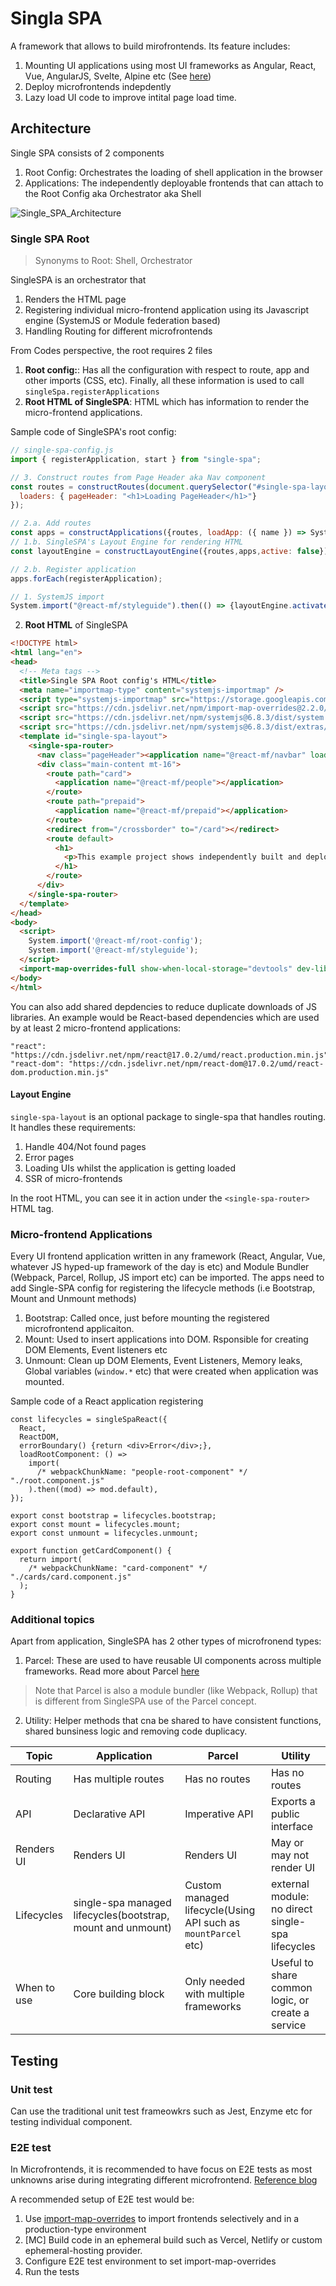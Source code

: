 # Singla SPA


A framework that allows to build mirofrontends. Its feature includes:
1. Mounting UI applications using most UI frameworks as Angular, React, Vue, AngularJS, Svelte, Alpine etc (See [here](https://single-spa.js.org/docs/ecosystem#help-for-frameworks))
2. Deploy microfrontends indepdently
3. Lazy load UI code to improve intital page load time.


## Architecture

Single SPA consists of 2 components

1. Root Config: Orchestrates the loading of shell application in the browser
2. Applications: The independently deployable frontends that can attach to the Root Config aka Orchestrator aka Shell

![Single_SPA_Architecture](./singespa_architecture.png)


### Single SPA Root

> Synonyms to Root: Shell, Orchestrator

SingleSPA is an orchestrator that 
1. Renders the HTML page 
2. Registering individual micro-frontend application using its Javascript engine (SystemJS or Module federation based)
3. Handling Routing for different microfrontends

From Codes perspective, the root requires 2 files

1. **Root config:**:  Has all the configuration with respect to route, app and other imports (CSS, etc). Finally, all these information is used to call `singleSpa.registerApplications`
2. **Root HTML of SingleSPA**: HTML which has information to render the micro-frontend applications. 

Sample code of SingleSPA's root config:

```javascript
// single-spa-config.js
import { registerApplication, start } from "single-spa";

// 3. Construct routes from Page Header aka Nav component
const routes = constructRoutes(document.querySelector("#single-spa-layout"), {
  loaders: { pageHeader: "<h1>Loading PageHeader</h1>"}
});

// 2.a. Add routes 
const apps = constructApplications({routes, loadApp: ({ name }) => System.import(name)});
// 1.b. SingleSPA's Layout Engine for rendering HTML
const layoutEngine = constructLayoutEngine({routes,apps,active: false});

// 2.b. Register application
apps.forEach(registerApplication);

// 1. SystemJS import
System.import("@react-mf/styleguide").then(() => {layoutEngine.activate();start();});
```


2. **Root HTML** of SingleSPA

```html
<!DOCTYPE html>
<html lang="en">
<head>
  <!-- Meta tags --> 
  <title>Single SPA Root config's HTML</title>
  <meta name="importmap-type" content="systemjs-importmap" />
  <script type="systemjs-importmap" src="https://storage.googleapis.com/react.microfrontends.app/importmap.json"></script>
  <script src="https://cdn.jsdelivr.net/npm/import-map-overrides@2.2.0/dist/import-map-overrides.js"></script>
  <script src="https://cdn.jsdelivr.net/npm/systemjs@6.8.3/dist/system.min.js"></script>
  <script src="https://cdn.jsdelivr.net/npm/systemjs@6.8.3/dist/extras/amd.min.js"></script>
  <template id="single-spa-layout">
    <single-spa-router>
      <nav class="pageHeader"><application name="@react-mf/navbar" loader="pageHeader"></application></nav>
      <div class="main-content mt-16">
        <route path="card">
          <application name="@react-mf/people"></application>
        </route>
        <route path="prepaid">
          <application name="@react-mf/prepaid"></application>
        </route>
        <redirect from="/crossborder" to="/card"></redirect>
        <route default>
          <h1>
            <p>This example project shows independently built and deployed microfrontends that use React and single-spa. Each nav link above takes you to a different microfrontend.</p>
          </h1>
        </route>
      </div>
    </single-spa-router>
  </template>
</head>
<body>
  <script>
    System.import('@react-mf/root-config');
    System.import('@react-mf/styleguide');
  </script>
  <import-map-overrides-full show-when-local-storage="devtools" dev-libs></import-map-overrides-full>
</body>
</html>
```

You can also add shared depdencies to reduce duplicate downloads of JS libraries. An example would be React-based dependencies which are used by at least 2 micro-frontend applications:

```
"react": "https://cdn.jsdelivr.net/npm/react@17.0.2/umd/react.production.min.js",
"react-dom": "https://cdn.jsdelivr.net/npm/react-dom@17.0.2/umd/react-dom.production.min.js"
```


#### Layout Engine


`single-spa-layout` is an optional package to single-spa that handles routing. It handles these requirements:
1. Handle 404/Not found pages
2. Error pages
3. Loading UIs whilst the application is getting loaded
4. SSR of micro-frontends

In the root HTML, you can see it in action under the `<single-spa-router>` HTML tag.

### Micro-frontend Applications

Every UI frontend application written in any framework (React, Angular, Vue, whatever JS hyped-up framework of the day is etc) and Module Bundler (Webpack, Parcel, Rollup, JS import etc) can be imported. The apps need to add Single-SPA config for registering the lifecycle methods (i.e Bootstrap, Mount and Unmount methods)


1. Bootstrap: Called once, just before mounting the registered microfrontend applicaiton.
2. Mount: Used to insert applications into DOM. Rsponsible for creating DOM Elements, Event listeners etc
3. Unmount: Clean up DOM Elements, Event Listeners, Memory leaks, Global variables (`window.*` etc) that were created when application was mounted.



Sample code of a React application registering

```
const lifecycles = singleSpaReact({
  React,
  ReactDOM,
  errorBoundary() {return <div>Error</div>;},
  loadRootComponent: () =>
    import(
      /* webpackChunkName: "people-root-component" */ "./root.component.js"
    ).then((mod) => mod.default),
});

export const bootstrap = lifecycles.bootstrap;
export const mount = lifecycles.mount;
export const unmount = lifecycles.unmount;

export function getCardComponent() {
  return import(
    /* webpackChunkName: "card-component" */ "./cards/card.component.js"
  );
}
```



### Additional topics


Apart from application, SingleSPA has 2 other types of microfronend types:

1. Parcel: These are used to have reusable UI components across multiple frameworks. Read more about Parcel [here](https://single-spa.js.org/docs/parcels-overview)

> Note that Parcel is also a module bundler (like Webpack, Rollup) that is different from SingleSPA use of the Parcel concept.

2. Utility: Helper methods that cna be shared to have consistent functions, shared bunsiness logic   and removing code duplicacy.

|Topic|	Application|	Parcel	|Utility|
|---|---|---|---|
|Routing|Has multiple routes|Has no routes	|Has no routes|
|API|Declarative API|Imperative API	|Exports a public interface|
|Renders UI	|Renders UI|Renders UI	|May or may not render UI|
|Lifecycles	|single-spa managed lifecycles(bootstrap, mount and unmount)|Custom managed lifecycle(Using API such as `mountParcel` etc)|	external module: no direct single-spa lifecycles|
|When to use|Core building block| Only needed with multiple frameworks|Useful to share common logic, or create a service|




## Testing

### Unit test


Can use the traditional unit test frameowkrs such as Jest, Enzyme etc for testing individual component.



### E2E test

In Microfrontends, it is recommended to have focus on E2E tests as most unknowns arise during integrating different microfrontend. [Reference blog](https://kentcdodds.com/blog/the-testing-trophy-and-testing-classifications])


A recommended setup of E2E test would be:

1. Use [import-map-overrides](https://github.com/single-spa/import-map-overrides) to import frontends selectively and in a production-type environment
2. [MC] Build code in an ephemeral build such as Vercel, Netlify or custom ephemeral-hosting provider.
3. Configure E2E test environment to set import-map-overrides
4. Run the tests
